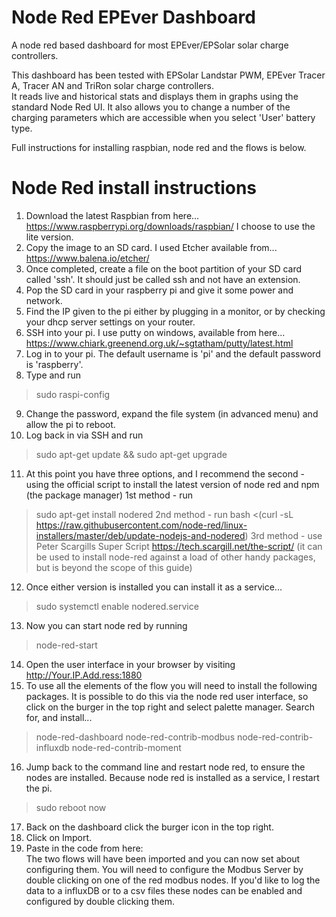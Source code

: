 # Node Red EPEver Dashboard
A node red based dashboard for most EPEver/EPSolar solar charge controllers.

This dashboard has been tested with EPSolar Landstar PWM, EPEver Tracer A, Tracer AN and TriRon solar charge controllers.  
It reads live and historical stats and displays them in graphs using the standard Node Red UI.
It also allows you to change a number of the charging parameters which are accessible when you select 'User' battery type.

Full instructions for installing raspbian, node red and the flows is below.

# Node Red install instructions

1. Download the latest Raspbian from here... https://www.raspberrypi.org/downloads/raspbian/  I choose to use the lite version.
2. Copy the image to an SD card. I used Etcher available from...  https://www.balena.io/etcher/
3. Once completed, create a file on the boot partition of your SD card called 'ssh'.  It should just be called ssh and not have an extension.
4. Pop the SD card in your raspberry pi and give it some power and network.
5. Find the IP given to the pi either by plugging in a monitor, or by checking your dhcp server settings on your router.
6. SSH into your pi.  I use putty on windows, available from here... https://www.chiark.greenend.org.uk/~sgtatham/putty/latest.html
7. Log in to your pi.  The default username is 'pi' and the default password is 'raspberry'.
8. Type and run 
> sudo raspi-config
9. Change the password, expand the file system (in advanced menu) and allow the pi to reboot.
10. Log back in via SSH and run 
> sudo apt-get update && sudo apt-get upgrade
11. At this point you have three options, and I recommend the second - using the official script to install the latest version of node red and npm (the package manager)
1st method - run
> sudo apt-get install nodered
2nd method - run
> bash <(curl -sL https://raw.githubusercontent.com/node-red/linux-installers/master/deb/update-nodejs-and-nodered)
3rd method - use Peter Scargills Super Script https://tech.scargill.net/the-script/ (it can be used to install node-red against a load of other handy packages, but is beyond the scope of this guide)
12. Once either version is installed you can install it as a service...
> sudo systemctl enable nodered.service 
13. Now you can start node red by running 
> node-red-start
14. Open the user interface in your browser by visiting http://Your.IP.Add.ress:1880
15. To use all the elements of the flow you will need to install the following packages.  It is possible to do this via the node red user interface, so click on the burger in the top right and select palette manager.
Search for, and install...    
> node-red-dashboard
> node-red-contrib-modbus
> node-red-contrib-influxdb
> node-red-contrib-moment
16. Jump back to the command line and restart node red, to ensure the nodes are installed.  Because node red is installed as a service, I restart the pi.
> sudo reboot now
17. Back on the dashboard click the burger icon in the top right.
18. Click on Import.
19. Paste in the code from here:  
The two flows will have been imported and you can now set about configuring them.
You will need to configure the Modbus Server by double clicking on one of the red modbus nodes.
If you'd like to log the data to a influxDB or to a csv files these nodes can be enabled and configured by double clicking them.
